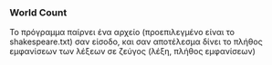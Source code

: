 ### World Count

Το πρόγραμμα παίρνει ένα αρχείο (προεπιλεγμένο είναι το shakespeare.txt) σαν είσοδο, και σαν αποτέλεσμα δίνει το πλήθος εμφανίσεων των λέξεων σε ζεύγος (λέξη, πλήθος εμφανίσεων)
